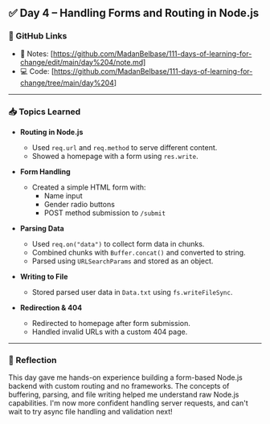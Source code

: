 ## ✅ Day 4 – Handling Forms and Routing in Node.js

### 🔗 GitHub Links
- 📘 Notes: [https://github.com/MadanBelbase/111-days-of-learning-for-change/edit/main/day%204/note.md]
- 💻 Code: [https://github.com/MadanBelbase/111-days-of-learning-for-change/tree/main/day%204]
---

### 📥 Topics Learned

- **Routing in Node.js**
  - Used `req.url` and `req.method` to serve different content.
  - Showed a homepage with a form using `res.write`.

- **Form Handling**
  - Created a simple HTML form with:
    - Name input
    - Gender radio buttons
    - POST method submission to `/submit`

- **Parsing Data**
  - Used `req.on("data")` to collect form data in chunks.
  - Combined chunks with `Buffer.concat()` and converted to string.
  - Parsed using `URLSearchParams` and stored as an object.

- **Writing to File**
  - Stored parsed user data in `Data.txt` using `fs.writeFileSync`.

- **Redirection & 404**
  - Redirected to homepage after form submission.
  - Handled invalid URLs with a custom 404 page.

---

### 💬 Reflection

This day gave me hands-on experience building a form-based Node.js backend with custom routing and no frameworks. The concepts of buffering, parsing, and file writing helped me understand raw Node.js capabilities. I'm now more confident handling server requests, and can't wait to try async file handling and validation next!

 
